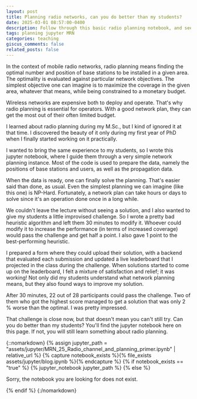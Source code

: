 ```yaml
---
layout: post
title: Planning radio networks, can you do better than my students?
date: 2025-03-01 08:57:00-0400
description: Follow through this basic radio planning notebook, and see if you can do better than my students.
tags: planning jupyter MRN
categories: teaching
giscus_comments: false
related_posts: false
---
```


In the context of mobile radio networks, radio planning means finding the optimal number and position of base stations to be installed in a given area. The optimality is evaluated against particular network objectives. The simplest objective one can imagine is to maximize the coverage in the given area, whatever that means, while being constrained to a monetary budget. 

Wireless networks are expensive both to deploy and operate. That's why radio planning is essential for operators. With a good network plan, they can get the most out of their often limited budget. 

I learned about radio planning during my M.Sc., but I kind of ignored it at that time. I discovered the beauty of it only during my first year of PhD when I finally started working on it practically. 

I wanted to bring the same experience to my students, so I wrote this jupyter notebook, where I guide them through a very simple network planning instance. Most of the code is used to prepare the data, namely the positions of base stations and users, as well as the propagation data. 

When the data is ready, one can finally solve the planning. That's easier said than done, as usual. Even the simplest planning we can imagine (like this one) is NP-Hard. Fortunately, a network plan can take hours or days to solve since it's an operation done once in a long while. 

We couldn't leave the lecture without seeing a solution, and I also wanted to give my students a little improvised challenge. So I wrote a pretty bad heuristic algorithm and left them 30 minutes to modify it. Whoever could modify it to increase the performance (in terms of increased coverage) would pass the challenge and get half a point. I also gave 1 point to the best-performing heuristic. 

I prepared a form where they could upload their solution, with a backend that evaluated each submission and updated a live leaderboard that I projected in the class during the challenge. When solutions started to come up on the leaderboard, I felt a mixture of satisfaction and relief; it was working! Not only did my students understand what network planning means, but they also found ways to improve my solution. 

After 30 minutes, 22 out of 28 participants could pass the challenge. Two of them who got the highest score managed to get a solution that was only 2 % worse than the optimal. I was pretty impressed. 

That challenge is close now, but that doesn't mean you can't still try. Can you do better than my students? You'll find the jupyter notebook here on this page. If not, you will still learn something about radio planning.

{::nomarkdown}
{% assign jupyter_path = "assets/jupyter/MRN_25_Radio_channel_and_planning_primer.ipynb" | relative_url %}
{% capture notebook_exists %}{% file_exists assets/jupyter/blog.ipynb %}{% endcapture %}
{% if notebook_exists == "true" %}
{% jupyter_notebook jupyter_path %}
{% else %}

<p>Sorry, the notebook you are looking for does not exist.</p>
{% endif %}
{:/nomarkdown}

